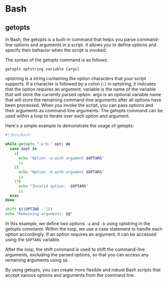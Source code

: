 [group-start]: <> (tech)

# Bash

[group-end]: <> (tech)

[group-start]: <> (shell-built-in-commands)

## getopts

In Bash, the getopts is a built-in command that helps you parse command-line options and arguments in a script. It allows you to define options and specify their behavior when the script is invoked.

The syntax of the getopts command is as follows:

```
getopts optstring variable [args]
```
optstring is a string containing the option characters that your script supports. If a character is followed by a colon (```:```) in optstring, it indicates that the option requires an argument.
variable is the name of the variable that will store the currently parsed option.
args is an optional variable name that will store the remaining command-line arguments after all options have been processed.
When you invoke the script, you can pass options and their arguments as command-line arguments. The getopts command can be used within a loop to iterate over each option and argument.

Here's a simple example to demonstrate the usage of getopts:

```bash
#!/bin/bash

while getopts ":a:b:" opt; do
  case $opt in
    a)
      echo "Option -a with argument $OPTARG"
      ;;
    b)
      echo "Option -b with argument $OPTARG"
      ;;
    \?)
      echo "Invalid option: -$OPTARG"
      ;;
  esac
done

shift $((OPTIND - 1))
echo "Remaining arguments: $@"
```
In this example, we define two options ```-a``` and ```-b``` using optstring in the getopts command. Within the loop, we use a case statement to handle each option accordingly. If an option requires an argument, it can be accessed using the ```$OPTARG``` variable.

After the loop, the shift command is used to shift the command-line arguments, excluding the parsed options, so that you can access any remaining arguments using ```$@```.

By using getopts, you can create more flexible and robust Bash scripts that accept various options and arguments from the command line.

[group-end]: <> (shell-built-in-commands)
